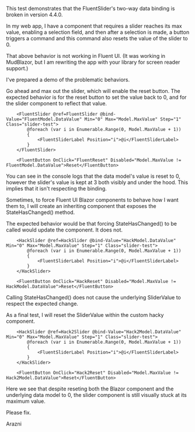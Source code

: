 This test demonstrates that the FluentSlider's two-way data binding is broken in version 4.4.0.

In my web app, I have a component that requires a slider reaches its max value, enabling a selection field, and then after a selection is made, a button triggers a command and this command also resets the value of the slider to 0.

That above behavior is not working in Fluent UI. (It was working in MudBlazor, but I am rewriting the app with your library for screen reader support.)

I've prepared a demo of the problematic behaviors.

Go ahead and max out the slider, which will enable the reset button. The expected behavior is for the reset button to set the value back to 0, and for the slider component to reflect that value.

```
	<FluentSlider @ref=FluentSlider @bind-Value="FluentModel.DataValue" Min="0" Max="Model.MaxValue" Step="1" Class="slider-test">
		@foreach (var i in Enumerable.Range(0, Model.MaxValue + 1))
		{
			<FluentSliderLabel Position="i">@i</FluentSliderLabel>
		}
	</FluentSlider>

	<FluentButton OnClick="FluentReset" Disabled="Model.MaxValue != FluentModel.DataValue">Reset</FluentButton>
```
You can see in the console logs that the data model's value is reset to 0, however the slider's value is kept at 3 both visibly and under the hood. This implies that it isn't respecting the binding.

Sometimes, to force Fluent UI Blazor components to behave how I want them to, I will create an inheriting component that exposes the StateHasChanged() method.

The expected behavior would be that forcing StateHasChanged() to be called would update the component. It does not.
```
	<HackSlider @ref=HackSlider @bind-Value="HackModel.DataValue" Min="0" Max="Model.MaxValue" Step="1" Class="slider-test">
		@foreach (var i in Enumerable.Range(0, Model.MaxValue + 1))
		{
			<FluentSliderLabel Position="i">@i</FluentSliderLabel>
		}
	</HackSlider>

	<FluentButton OnClick="HackReset" Disabled="Model.MaxValue != HackModel.DataValue">Reset</FluentButton>
```
Calling StateHasChanged() does not cause the underlying SliderValue to respect the expected change.

As a final test, I will reset the SliderValue within the custom hacky component.
```
	<HackSlider @ref=Hack2Slider @bind-Value="Hack2Model.DataValue" Min="0" Max="Model.MaxValue" Step="1" Class="slider-test">
		@foreach (var i in Enumerable.Range(0, Model.MaxValue + 1))
		{
			<FluentSliderLabel Position="i">@i</FluentSliderLabel>
		}
	</HackSlider>

	<FluentButton OnClick="Hack2Reset" Disabled="Model.MaxValue != Hack2Model.DataValue">Reset</FluentButton>
```
Here we see that despite reseting both the Blazor component and the underlying data model to 0, the slider component is still visually stuck at its maximum value.

Please fix.

Arazni
